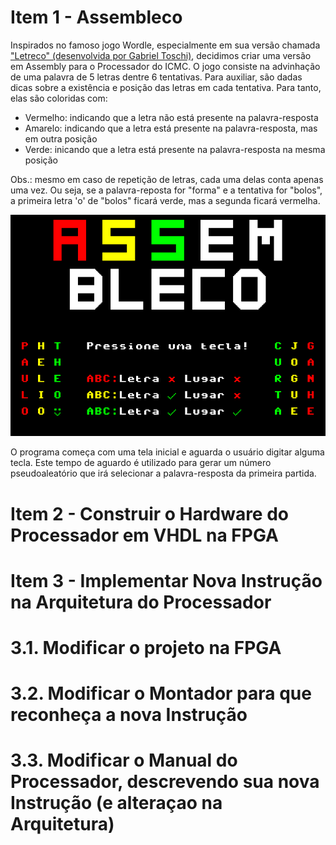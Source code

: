 # Item 1 - Assembleco
Inspirados no famoso jogo Wordle, especialmente em sua versão chamada ["Letreco" (desenvolvida por Gabriel Toschi)](https://github.com/gabtoschi/letreco), decidimos criar uma versão em Assembly para o Processador do ICMC. O jogo consiste na advinhação de uma palavra de 5 letras dentre 6 tentativas. Para auxiliar, são dadas dicas sobre a existência e posição das letras em cada tentativa. Para tanto, elas são coloridas com:
* Vermelho: indicando que a letra não está presente na palavra-resposta
* Amarelo: indicando que a letra está presente na palavra-resposta, mas em outra posição
* Verde: inicando que a letra está presente na palavra-resposta na mesma posição

Obs.: mesmo em caso de repetição de letras, cada uma delas conta apenas uma vez. Ou seja, se a palavra-reposta for "forma" e a tentativa for "bolos", a primeira letra 'o' de "bolos" ficará verde, mas a segunda ficará vermelha.

![Tela Inicial do Jogo](images/tela_inicial.png#center)

O programa começa com uma tela inicial e aguarda o usuário digitar alguma tecla. Este tempo de aguardo é utilizado para gerar um número pseudoaleatório que irá selecionar a palavra-resposta da primeira partida.

# Item 2 - Construir o Hardware do Processador em VHDL na FPGA

# Item 3 - Implementar Nova Instrução na Arquitetura do Processador

# 3.1. Modificar o projeto na FPGA
# 3.2. Modificar o Montador para que reconheça a nova Instrução
# 3.3. Modificar o Manual do Processador, descrevendo sua nova Instrução (e alteraçao na Arquitetura)
